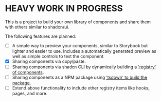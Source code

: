 # HEAVY WORK IN PROGRESS

This is a project to build your own library of components and share them with others similar to shadcn/ui.

The following features are planned:

- [ ] A simple way to preview your components, similar to Storybook but lighter and easier to use. Includes a automatically generated preview as well as simple controls to test the component.
- [x] Sharing components via copy/paste.
- [ ] Sharing components via shadcn CLI by dynamically building a ['registry' of components](https://ui.shadcn.com/docs/registry).
- [ ] Sharing components as a NPM package using ['tsdown' to build the package](https://github.com/rolldown/tsdown).
- [ ] Extend above functionality to include other registry items like hooks, pages, and more.

